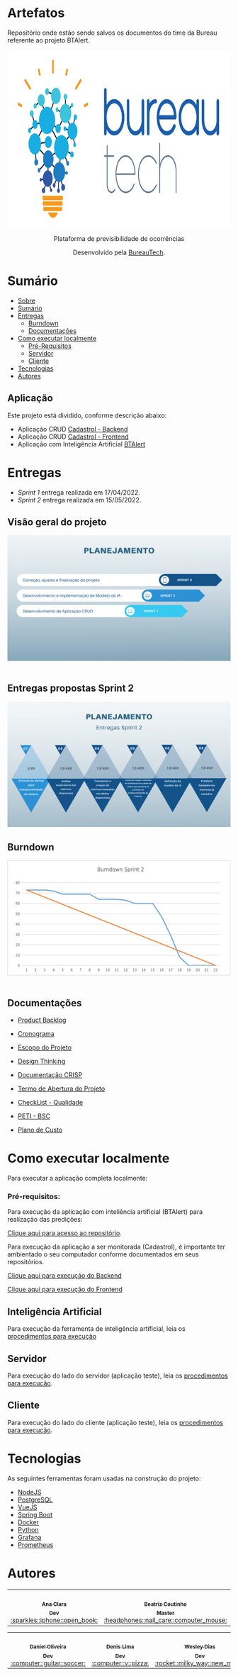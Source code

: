 # Artefatos

Repositório onde estão sendo salvos os documentos do time da Bureau referente ao projeto BTAlert.

<div align="center">
  <img src="/docs/Imagens/BureauTechLogo.png" height="400" width="600"/>
<p align="center">Plataforma de previsibilidade de ocorrências</p>

Desenvolvido pela [BureauTech](https://github.com/BureauTech).

</div>

# Sumário

   * [Sobre](#btalertai)
   * [Sumário](#sumário)
   * [Entregas](#entregas)
      * [Burndown](#burndown)
      * [Documentações](#documentações)
   * [Como executar localmente](#como-executar-localmente)
      * [Pré-Requisitos](#pré-requisitos)
      * [Servidor](#servidor)
      * [Cliente](#cliente)
   * [Tecnologias](#tecnologias)
   * [Autores](#autores)

## Aplicação 

Este projeto está dividido, conforme descrição abaixo:

- Aplicação CRUD [Cadastrol - Backend](https://github.com/BureauTech/Cadastrol-Server)
- Aplicação CRUD [Cadastrol - Frontend](https://github.com/BureauTech/Cadastrol-Client)
- Aplicação com Inteligência Artificial [BTAlert](https://github.com/BureauTech/BTAlert-AI)

# Entregas

- *Sprint 1* entrega realizada em 17/04/2022.
- *Sprint 2* entrega realizada em 15/05/2022.

## Visão geral do projeto

<div align="center">
  <img src="./docs/Imagens/Card%20-%20Geral.png" />
</div>

<br/> 

## Entregas propostas Sprint 2

<div align="center">
  <img src="./docs/Imagens/Cards%20-%20Sprint%202.png" />
</div>

## Burndown

<div align="center">
  <img src="./docs/Imagens/Burndown-Sprint2.png" />
</div>
<br/> 

## Documentações 

- [Product Backlog](docs/Artefatos/Product%20Backlog.pdf)

- [Cronograma](docs/Artefatos/Cronograma.pdf)

- [Escopo do Projeto](docs/Artefatos/Declaracao%20do%20escopo%20do%20Projeto.pdf)

- [Design Thinking](docs/Artefatos/Design%20Thinking.pdf)

- [Documentação CRISP](docs/Artefatos/CRISP.pdf)

- [Termo de Abertura do Projeto](docs/Artefatos/TAP_V0.1.2.pdf)

- [CheckList - Qualidade](docs/Artefatos/CheckList%20-%20Qualidade.pdf)

- [PETI - BSC](docs/Artefatos/PETI%20-%20BSC.pdf)

- [Plano de Custo](docs/Artefatos/Plano%20de%20Custo.pdf)

# Como executar localmente

Para executar a aplicação completa localmente:

### Pré-requisitos:

Para execução da aplicação com inteliência artificial (BTAlert) para realização das predições:

[Clique aqui para acesso ao repositório](https://github.com/BureauTech/BTAlert-AI).

Para execução da aplicação a ser monitorada (Cadastrol), é importante ter ambientado o seu computador conforme documentados em seus repositórios.

[Clique aqui para execução do Backend](https://github.com/BureauTech/Cadastrol-Server)

[Clique aqui para execução do Frontend](https://github.com/BureauTech/Cadastrol-Client)

## Inteligência Artificial

Para execução da ferramenta de inteligência artificial, leia os [procedimentos para execução](https://github.com/BureauTech/BTAlert-AI#locally)

## Servidor

Para execução do lado do servidor (aplicação teste), leia os [procedimentos para execução](https://github.com/BureauTech/Cadastrol-Server#how-to-install). 

## Cliente

Para execução do lado do cliente (aplicação teste), leia os [procedimentos para execução](https://github.com/BureauTech/Cadastrol-Client#how-to-install). 

# Tecnologias

As seguintes ferramentas foram usadas na construção do projeto:

- [NodeJS](https://nodejs.org/)
- [PostgreSQL](https://www.postgresql.org/)
- [VueJS](https://vuejs.org/)
- [Spring Boot](https://spring.io/projects/spring-boot)
- [Docker](https://www.docker.com/)
- [Python](https://www.python.org/)
- [Grafana](https://grafana.com/)
- [Prometheus](https://prometheus.io/)

# Autores

<table align="center">
  <tr>
    <td align="center"><a href="https://github.com/anaclaragraciano"><img src="https://avatars.githubusercontent.com/u/64653864?v=4?s=100" width="100px;" alt=""/><br /><sub><b>Ana Clara<br>Dev</b></sub></a><br /><a href="https://github.com/BureauTech/Artefatos/commits?author=anaclaragraciano" title="PO">:sparkles::iphone::open_book:</a></td>
    <td align="center"><a href="https://github.com/bibiacoutinho"><img src="https://avatars.githubusercontent.com/u/56437723?v=4?s=100" width="100px;" alt=""/><br /><sub><b>Beatriz Coutinho<br>Master</b></sub></a><br /><a href="https://github.com/BureauTech/Artefatos/commits?author=bibiacoutinho" title="Master">:headphones::nail_care::computer_mouse:</a></td>
    <td align="center"><a href="https://github.com/caiquesjc"><img src="https://avatars.githubusercontent.com/u/54915913?v=4?s=100" width="100px;" alt=""/><br /><sub><b>Caique Nascimento<br>Dev</b></sub></a><br /><a href="https://github.com/BureauTech/Artefatos/commits?author=caiquesjc" title="Dev Team">:keyboard::desktop_computer::computer_mouse:</a></td>    
    <td align="center"><a href="https://github.com/charles-ramos"><img src="https://avatars.githubusercontent.com/u/25464287?v=4?s=100" width="100px;" alt=""/><br /><sub><b>Charles Ramos<br>PO</b></sub></a><br /><a href="https://github.com/BureauTech/Artefatos/commits?author=charles-ramos" title="Dev Team">:fist_raised::open_book::hamburger:</a></td> 
</table>
<table align="center">
    <td align="center"><a href="https://github.com/danielsantosoliveira"><img src="https://avatars.githubusercontent.com/u/55162125?v=4?s=100" width="100px;" alt=""/><br /><sub><b>Daniel Oliveira<br>Dev</b></sub></a><br /><a href="https://github.com/BureauTech/Artefatos/commits?author=danielsantosoliveira" title="Dev Team">:computer::guitar::soccer:</a></td>
    <td align="center"><a href="https://github.com/Denis-Lima"><img src="https://avatars.githubusercontent.com/u/55518511?v=4?s=100" width="100px;" alt=""/><br /><sub><b>Denis Lima<br>Dev</b></sub></a><br /><a href="https://github.com/BureauTech/Artefatos/commits?author=Denis-Lima" title="Dev Team">:computer::v::pizza:</a></td>
    <td align="center"><a href="https://github.com/WeDias"><img src="https://avatars.githubusercontent.com/u/56437612?v=4?s=100" width="100px;" alt=""/><br /><sub><b>Wesley Dias<br>Dev</b></sub></a><br /><a href="https://github.com/BureauTech/Artefatos/commits?author=WeDias" title="Dev Team">:rocket::milky_way::new_moon:</a></td>
  </tr>
</table>

